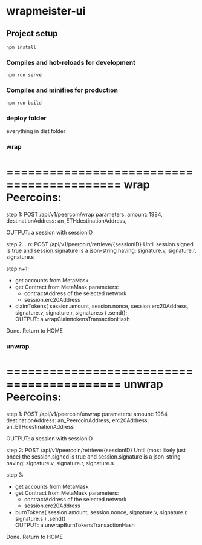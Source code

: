 # wrapmeister-ui

## Project setup
```
npm install
```

### Compiles and hot-reloads for development
```
npm run serve
```

### Compiles and minifies for production
```
npm run build
```

### deploy folder
everything in dist folder

### wrap
==========================================
wrap Peercoins:
==========================================
step 1:
POST /api/v1/peercoin/wrap 
parameters:
        amount: 1984,
        destinationAddress: an_ETHdestinationAddress,
       

OUTPUT: a session with sessionID

step 2....n:
POST /api/v1/peercoin/retrieve/{sessionID} 
Until session.signed is true and session.signature is a json-string having:
            signature.v,
            signature.r,
            signature.s

step n+1:
 - get accounts from MetaMask
 - get Contract from MetaMask 
	parameters:
 	- contractAddress of the selected network
 	- session.erc20Address
 - claimTokens(
            session.amount,
            session.nonce,
            session.erc20Address,
            signature.v,
            signature.r,
            signature.s
          )
          .send(); 	
 OUTPUT: a wrapClaimtokensTransactionHash         


Done. Return to HOME  


### unwrap
==========================================
unwrap Peercoins:
==========================================
step 1:
POST /api/v1/peercoin/unwrap 
parameters:
        amount: 1984,
        destinationAddress: an_PeercoinAddress,
        erc20Address: an_ETHdestinationAddress 

OUTPUT: a session with sessionID

step 2: 
POST /api/v1/peercoin/retrieve/{sessionID} 
Until (most likely just once) the session.signed is true and session.signature is a json-string having:
            signature.v,
            signature.r,
            signature.s

step 3:
 - get accounts from MetaMask
 - get Contract from MetaMask 
	parameters:
 	- contractAddress of the selected network
 	- session.erc20Address
 - burnTokens(
            session.amount,
            session.nonce,
            signature.v,
            signature.r,
            signature.s
          )
          .send() 	
 OUTPUT: a unwrapBurnTokensTransactionHash         

Done. Return to HOME  

 
